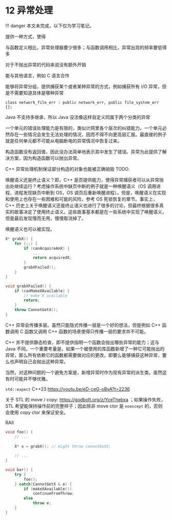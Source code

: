 # 12 异常处理

!!! danger
    本文未完成，以下仅为学习笔记。
    
提供一种方式，使得

与函数定义相比，异常处理器要少很多；与函数调用相比，异常出现的频率要低得多

对于不抛出异常的代码来说没有额外开销

能与其他语言，例如 C 语言合作

能够将异常分组，提供捕获某个或者某种异常的方式，例如捕获所有 I/O 异常，但是不需要知道具体是哪种异常

`class network_file_err : public network_err, public file_system_err {};`

Java 不支持多继承，所以 Java 没法像这样自定义同属于两个分类的异常

一个单元的错误处理能力是有限的，类似计网里各个层次的纠错能力。一个单元必然存在一些情况会发生无法处理的情况，因而不得不向更高层汇报。最直接的例子就是任何单元都不可能从电脑断电的异常情况中恢复过来。

构造函数没有返回值，因此没办法简单地表示其中发生了错误。异常为此提供了解决方案，因为构造函数可以抛出异常。

C++ 异常处理机制保证部分构造的对象也能被正确销毁 TODO.

唤醒语义还是终止语义？即，C++ 是否提供能力，使得异常捕获者可以从异常抛出处继续运行？考虑操作系统中缺页中断的例子就是一种唤醒语义（OS 调用进程，进程发现缺页中断到 OS，OS 调页后重新唤醒进程）。但是，唤醒语义在实现和使用上也存在一些困难和可能的风险，参考 OS 死锁恢复的章节。事实上，C++ 历史上关于唤醒语义还是终止语义也进行了很多的讨论，但最终根据很多真实的故事决定了使用终止语义。这些故事基本都是在一些系统中实现了唤醒语义，但是最后发现慢而无用，慢慢取消掉了。

唤醒语义也可以被实现。

```c++
X* grabX() {
    for (;;) {
        if (canAcquireAnX) {
            ...
            return acquiredX;
        }
        grabXFailed();
    }
}

void grabXFailed() {
    if (canMakeXAvailable) {
        // make X available
        return;
    }
    throw CannotGetX();
}
```

C++ 异常会传播多层。虽然只能隐式传播一层是一个好的想法，但是例如 C++ 函数调用 C 函数又调用 C++ 函数的场景使得只传播一层的要求并不可能。

C++ 并不提供静态检查，即不提供指明一个函数会抛出哪些异常的能力；这与 Java 不同。一个重要考量是，如果一个被使用的库函数新增了一种它可能抛出的异常，那么所有依赖它的函数都需要做对应的更改，即要么能够捕获这种异常，要么也声明自己会抛出这种异常。

当然，对这种问题的一个避免方案是，新增异常时作为现有异常的派生类。虽然这有时可能并不够优雅。

`std::expect` C++23 https://youtu.be/eD-ceG-oByA?t=2236

关于 STL 的 move / copy: https://godbolt.org/z/YceThebxa ；如果操作失败，STL 希望能保持操作前的完整样子；因此除非 move ctor 是 `noexcept` 的，否则会使用 copy ctor 来保证安全。

RAII

```c++
void foo() {
    // ...
    
    X* x = grabX(); // might throw cannotGetX;
    
    // ...
}

void bar() {
    try {
        foo();
    } catch(CannotGetX & e) {
        if (makeXAvailable())
            continueFromThrow;
        else
            throw e;
    }
}
```
